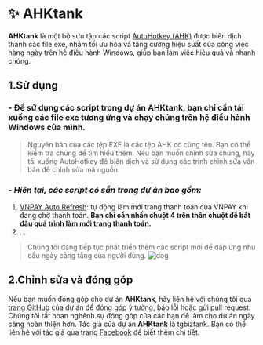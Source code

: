 
# ✨ AHKtank
**AHKtank** là một bộ sưu tập các script [AutoHotkey (AHK)](https://www.autohotkey.com/) được biên dịch thành các file exe, nhằm tối ưu hóa và tăng cường hiệu suất của công việc hàng ngày trên hệ điều hành Windows, giúp bạn làm việc hiệu quả và nhanh chóng.

## 1.Sử dụng

### - Để sử dụng các script trong dự án **AHKtank**, bạn chỉ cần tải xuống các file exe tương ứng và chạy chúng trên hệ điều hành Windows của mình.

> Nguyên bản của các tệp EXE là các tệp AHK có cùng tên. Bạn có thể kiểm
> tra chúng để tìm hiểu thêm. Nếu bạn muốn chỉnh sửa chúng, hãy tải
> xuống AutoHotkey để biên dịch và sử dụng các trình chỉnh sửa văn bản
> để chỉnh sửa mã nguồn.

### *- Hiện tại, các script có sẵn trong dự án bao gồm:*

1. [VNPAY Auto Refresh](https://github.com/tgbiztank/AHKtank/blob/main/vnpay_auto_refresh.exe?raw=true): tự động làm mới trang thanh toán của VNPAY khi đang chờ thanh toán. **Bạn chỉ cần nhấn chuột 4 trên thân chuột để bắt đầu quá trình làm mới trang thanh toán.**
2. ...

> Chúng tôi đang tiếp tục phát triển thêm các script mới để đáp ứng nhu cầu ngày càng tăng của người dùng.
![dog](https://cdn.pixabay.com/animation/2022/12/05/15/23/15-23-06-837_512.gif)

## 2.Chỉnh sửa và đóng góp

Nếu bạn muốn đóng góp cho dự án **AHKtank**, hãy liên hệ với chúng tôi qua [trang GitHub](https://github.com/tgbiztank/AHKtank) của dự án để đóng góp ý tưởng, báo lỗi hoặc gửi pull request. Chúng tôi rất hoan nghênh sự đóng góp của các bạn để làm cho dự án ngày càng hoàn thiện hơn.
Tác giả của dự án **AHKtank** là tgbiztank. Bạn có thể liên hệ với tác giả qua trang [Facebook](https://www.fb.com/tgbiztank) để biết thêm chi tiết.
